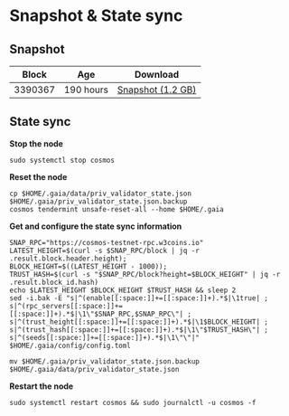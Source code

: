 # Snapshot & State sync

## Snapshot

| Block   | Age     | Download                                                                                                                       |
| ------- | ------- | ------------------------------------------------------------------------------------------------------------------------------ |
|   3390367   |  190 hours | [Snapshot (1.2 GB)](https://s3.eu-central-1.amazonaws.com/w3coins.io/snapshots/cosmos-testnet/cosmos_snapsot_latest.tar.lz4)  |

## State sync

**Stop the node**

```
sudo systemctl stop cosmos
```

**Reset the node**

```
cp $HOME/.gaia/data/priv_validator_state.json $HOME/.gaia/priv_validator_state.json.backup
cosmos tendermint unsafe-reset-all --home $HOME/.gaia
```

**Get and configure the state sync information**

```
SNAP_RPC="https://cosmos-testnet-rpc.w3coins.io"
LATEST_HEIGHT=$(curl -s $SNAP_RPC/block | jq -r .result.block.header.height);
BLOCK_HEIGHT=$((LATEST_HEIGHT - 1000));
TRUST_HASH=$(curl -s "$SNAP_RPC/block?height=$BLOCK_HEIGHT" | jq -r .result.block_id.hash) 
echo $LATEST_HEIGHT $BLOCK_HEIGHT $TRUST_HASH && sleep 2
sed -i.bak -E "s|^(enable[[:space:]]+=[[:space:]]+).*$|\1true| ;
s|^(rpc_servers[[:space:]]+=[[:space:]]+).*$|\1\"$SNAP_RPC,$SNAP_RPC\"| ;
s|^(trust_height[[:space:]]+=[[:space:]]+).*$|\1$BLOCK_HEIGHT| ;
s|^(trust_hash[[:space:]]+=[[:space:]]+).*$|\1\"$TRUST_HASH\"| ;
s|^(seeds[[:space:]]+=[[:space:]]+).*$|\1\"\"|" $HOME/.gaia/config/config.toml
```

```
mv $HOME/.gaia/priv_validator_state.json.backup $HOME/.gaia/data/priv_validator_state.json
```

**Restart the node**

```
sudo systemctl restart cosmos && sudo journalctl -u cosmos -f
```

